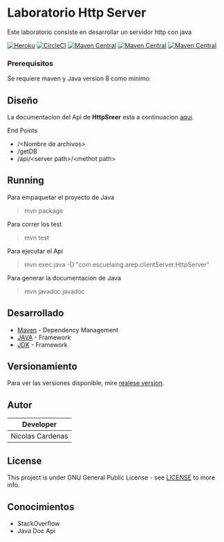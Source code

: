 # Laboratorio Http Server

Este laboratorio consiste en desarrollar un servidor http con java 

[![Heroku](https://heroku-badge.herokuapp.com/?app=enigmatic-reaches-45197)](https://enigmatic-reaches-45197.herokuapp.com)
[![CircleCI](https://circleci.com/gh/Arep-Nico/ClientServer/tree/master.svg?style=svg)](https://circleci.com/gh/Arep-Nico/ClientServer/tree/master)
[![Maven Central](https://img.shields.io/maven-central/v/org.apache.maven.plugins/maven-compiler-plugin/3.8.0)](https://mvnrepository.com/artifact/org.apache.maven.plugins/maven-compiler-plugin/3.8.0)
[![Maven Central](https://img.shields.io/maven-central/v/org.apache.maven.plugins/maven-dependency-plugin/3.0.1)](https://mvnrepository.com/artifact/org.apache.maven.plugins/maven-dependency-plugin/3.0.1)
[![Maven Central](https://img.shields.io/maven-central/v/org.apache.maven.plugins/maven-javadoc-plugin)](https://mvnrepository.com/artifact/org.apache.maven.plugins/maven-javadoc-plugin)

### Prerequisitos

Se requiere maven y Java version 8 como minimo.

## Diseño

La documentacion del Api de **HttpSreer** esta a continuacion [aqui](documents/Laboratorio_1_Arep.pdf).

End Points
- /\<Nombre de archivos>
- /getDB
- /api/\<server path>/\<methot path>

## Running
 Para empaquetar el proyecto de Java 
 > mvn package
 
 Para correr los test
 > mvn test 
 
 Para ejecutar el Api 
 > mvn exec:java -D "com.escuelaing.arep.clientServer.HttpServer"
 
 Para generar la documentacion de Java
 > mvn javadoc:javadoc


## Desarrollado

* [Maven](https://maven.apache.org/) - Dependency Management
* [JAVA](https://www.java.com/es/download) - Framework
* [JDK](https://www.oracle.com/technetwork/java/javase/downloads/jdk8-downloads-2133151.html) - Framework

## Versionamiento

Para ver las versiones disponible, mire [realese version](https://github.com/Arep-Nico/ClientServer/releases).

## Autor

| Developer |
| :--: |
| Nicolas Cardenas |

## License

This project is under GNU General Public License - see [LICENSE](LICENSE) to more info.

## Conocimientos

* StackOverflow
* Java Doc Api